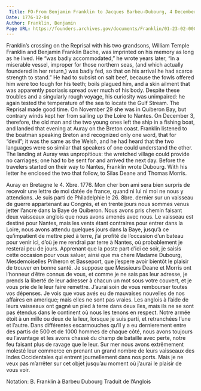 ```yaml
---
 Title: FO-From Benjamin Franklin to Jacques Barbeu-Dubourg, 4 December 1776
Date: 1776-12-04
Author: Franklin, Benjamin
Page URL: https://founders.archives.gov/documents/Franklin/01-23-02-0007
---
```


Franklin’s crossing on the Reprisal with his two grandsons, William Temple Franklin and Benjamin Franklin Bache, was imprinted on his memory as long as he lived. He “was badly accommodated,” he wrote years later, “in a miserable vessel, improper for those northern seas, (and which actually foundered in her return,) was badly fed, so that on his arrival he had scarce strength to stand.” He had to subsist on salt beef, because the fowls offered him were too tough for his teeth; boils plagued him, and a skin ailment that was apparently psoriasis spread over much of his body. Despite these troubles and a singularly rough voyage, his curiosity was unimpaired: he again tested the temperature of the sea to locate the Gulf Stream. The Reprisal made good time. On November 29 she was in Quiberon Bay, but contrary winds kept her from sailing up the Loire to Nantes. On December 3, therefore, the old man and the two young ones left the ship in a fishing boat, and landed that evening at Auray on the Breton coast. Franklin listened to the boatman speaking Breton and recognized only one word, that for “devil”; it was the same as the Welsh, and he had heard that the two languages were so similar that speakers of one could understand the other. The landing at Auray was unpropitious: the wretched village could provide no carriages; one had to be sent for and arrived the next day. Before the travelers started on their way to Nantes, Franklin wrote Dubourg. With his letter he enclosed the two that follow, to Silas Deane and Thomas Morris.
 
Auray en Bretagne le 4. Xbre. 1776.
Mon cher bon ami sera bien surpris de recevoir une lettre de moi datée de france, quand ni lui ni moi ne nous y attendions. Je suis parti de Philadelphie le 26. 8bre. dernier sur un vaisseau de guerre appartenant au Congrès, et en trente jours nous sommes venus jetter l’ancre dans la Baye de Quiberon. Nous avons pris chemin faisant deux vaisseaux anglois que nous avons amenés avec nous. Le vaisseau est destiné pour Nantes, mais les vents étant contraires pour entrer dans la Loire, nous avons attendu quelques jours dans la Baye, jusqu’à ce qu’impatient de mettre pied à terre, j’ai profité de l’occasion d’un bateau pour venir ici, d’où je me rendrai par terre à Nantes, où probablement je resterai peu de jours. Apprenant que la poste part d’ici ce soir, je saisis cette occasion pour vous saluer, ainsi que ma chere Madame Dubourg, Mesdemoiselles Priheron et Basseport, que j’espere avoir bientôt le plaisir de trouver en bonne santé.
Je suppose que Messieurs Deane et Morris ont l’honneur d’être connus de vous, et comme je ne sais pas leur adresse, je prends la liberté de leur adresser à chacun un mot sous votre couvert, et je vous prie de le leur faire remettre. J’aurai soin de vous rembourser toutes vos dépenses.
Je vois que vous avés eu de mauvaises nouvelles de nos affaires en amerique; mais elles ne sont pas vraies. Les anglois à l’aide de leurs vaisseaux ont gagné un pied à terre dans deux îles, mais ils ne se sont pas étendus dans le continent où nous les tenons en respect. Notre armée étoit à un mille ou deux de la leur, lorsque je suis parti, et retranchées l’une et l’autre. Dans différentes escarmouches qu’il y a eu dernierement entre des partis de 500 et de 1000 hommes de chaque côté, nous avons toujours eu l’avantage et les avons chassé du champ de bataille avec perte, notre feu faisant plus de ravage que le leur. Sur mer nous avons extrêmement molesté leur commerce en prenant un grand nombre de leurs vaisseaux des Indes Occidentales qui entrent journellement dans nos ports. Mais je ne veux pas m’arrêter sur cet objet jusqu’au moment où j’aurai le plaisir de vous voir. 
 
Notation: B. Franklin à Barbeu Dubourg Traduit de l’Anglois

